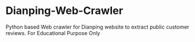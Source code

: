 # Dianping-Web-Crawler
Python based Web crawler for Dianping website to extract public  customer reviews. For Educational Purpose Only
